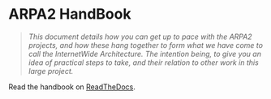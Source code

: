 ARPA2 HandBook
==============

>   *This document details how you can get up to pace with the ARPA2 projects,
>   and how these hang together to form what we have come to call the
>   InternetWide Architecture.  The intention being, to give you an idea
>   of practical steps to take, and their relation to other work in this
>   large project.*

Read the handbook on
[ReadTheDocs](https://arpa2.readthedocs.org).

